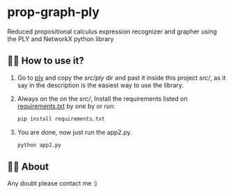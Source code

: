 # prop-graph-ply
Reduced propositional calculus expression recognizer and grapher using the PLY and NetworkX python library

## 🙋‍♂️ How to use it?

1. Go to [ply](https://github.com/dabeaz/ply) and copy the *src/ply* dir and past it inside this project *src/*, as it say in the description is the easiest way to use the library.

2. Always on the on the *src/*, Install the requirements listed on [requirements.txt](./src/requirements.txt) by one by or run:

    ```bash
    pip install requirements.txt
    ```

3. You are done, now just run the app2.py.

    ```bash
    python app2.py
    ```

## 👩‍🚀 About

Any doubt please contact me :)